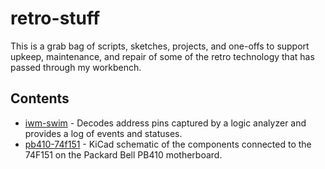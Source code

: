 # retro-stuff

This is a grab bag of scripts, sketches, projects, and one-offs to support
upkeep, maintenance, and repair of some of the retro technology that has passed
through my workbench.

## Contents

* [iwm-swim](iwm-swim/README.md) - Decodes address pins captured by a logic
  analyzer and provides a log of events and statuses.
* [pb410-74f151](pb410-74f151/README.md) - KiCad schematic of the components
  connected to the 74F151 on the Packard Bell PB410 motherboard.
